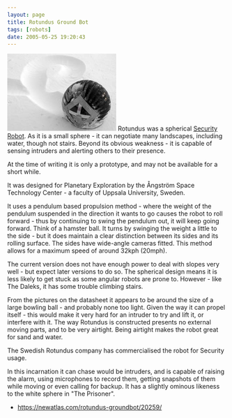 ```yaml
---
layout: page
title: Rotundus Ground Bot
tags: [robots]
date: 2005-05-25 19:20:43
---
```

![](/galleries/gallery-1-common-images/168-rotundus.jpg)
Rotundus was a spherical <a href="/wiki/security_robots.html" title="Security Robots">Security Robot</a>. As it is a small sphere - it can negotiate many landscapes, including water, though not stairs. Beyond its obvious weakness - it is capable of sensing intruders and alerting others to their presence.

At the time of writing it is only a prototype, and may not be available for a short while.

It was designed for Planetary Exploration by the Ångström Space Technology Center - a faculty of Uppsala University, Sweden.

It uses a pendulum based propulsion method - where the weight of the pendulum suspended in the direction it wants to go causes the robot to roll forward - thus by continuing to swing the pendulum out, it will keep going forward. Think of a hamster ball. It turns by swinging the weight a little to the side - but it does maintain a clear distinction between its sides and its rolling surface. The sides have wide-angle cameras fitted. This method allows for a maximum speed of around 32kph (20mph).

The current version does not have enough power to deal with slopes very well - but expect later versions to do so. The spherical design means it is less likely to get stuck as some angular robots are prone to. However - like The Daleks, it has some trouble climbing stairs.

From the pictures on the datasheet it appears to be around the size of a large bowling ball - and probably none too light. Given the way it can propel itself - this would make it very hard for an intruder to try and lift it, or interfere with it. The way Rotundus is constructed presents no external moving parts, and to be very airtight. Being airtight makes the robot great for sand and water.

The Swedish Rotundus company has commercialised the robot for Security usage.

In this incarnation it can chase would be intruders, and is capable of raising the alarm, using microphones to record them, getting snapshots of them while moving or even calling for backup. It has a slightly ominous likeness to the white sphere in "The Prisoner".

* https://newatlas.com/rotundus-groundbot/20259/
